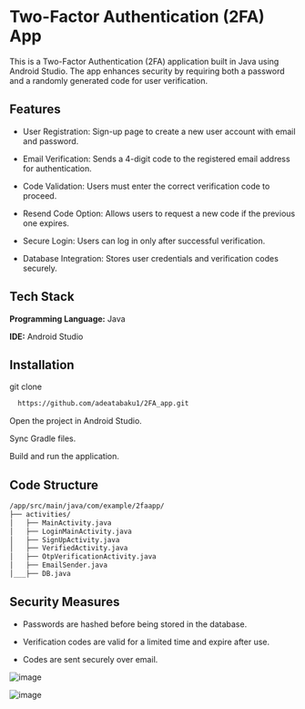 
# Two-Factor Authentication (2FA) App

This is a Two-Factor Authentication (2FA) application built in Java using Android Studio. The app enhances security by requiring both a password and a randomly generated code for user verification.


## Features

- User Registration: Sign-up page to create a new user account with email and password.

- Email Verification: Sends a 4-digit code to the registered email address for authentication.

- Code Validation: Users must enter the correct verification code to proceed.

- Resend Code Option: Allows users to request a new code if the previous one expires.

- Secure Login: Users can log in only after successful verification.

- Database Integration: Stores user credentials and verification codes securely.


## Tech Stack

**Programming Language:** Java

**IDE:** Android Studio



## Installation


git clone  
```bash
  https://github.com/adeatabaku1/2FA_app.git
```
Open the project in Android Studio.

Sync Gradle files.

Build and run the application.
    
## Code Structure

```bash 
/app/src/main/java/com/example/2faapp/
├── activities/
│   ├── MainActivity.java
│   ├── LoginMainActivity.java
│   ├── SignUpActivity.java
│   ├── VerifiedActivity.java
│   ├── OtpVerificationActivity.java
│   ├── EmailSender.java
│___├── DB.java
```
## Security Measures

- Passwords are hashed before being stored in the database.

- Verification codes are valid for a limited time and expire after use.

- Codes are sent securely over email.


![image](https://github.com/user-attachments/assets/a509667c-ca65-4134-805d-5f5b0c924cc9)

![image](https://github.com/user-attachments/assets/4eeb6a33-98b2-44f1-b70d-a73a4310e921)


